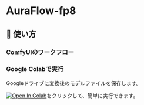 # AuraFlow-fp8
## 🚀 使い方
### ComfyUIのワークフロー

### Google Colabで実行  
Googleドライブに変換後のモデルファイルを保存します。  

<a href="https://colab.research.google.com/github/haruharu-1105/AuraFlow-fp8/blob/main/to_fp8_e4m3.ipynb" target="_parent"><img src="https://colab.research.google.com/assets/colab-badge.svg" alt="Open In Colab"/></a>をクリックして、簡単に実行できます。  

